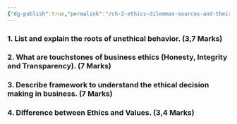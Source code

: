 ```yaml
---
{"dg-publish":true,"permalink":"/ch-2-ethics-dilemmas-sources-and-their-resolutions/"}
---
```


### 1. List and explain the roots of unethical behavior. (3,7 Marks) 



### 2. What are touchstones of business ethics (Honesty, Integrity and Transparency). (7 Marks)



### 3. Describe framework to understand the ethical decision making in business. (7 Marks)



### 4. Difference between Ethics and Values. (3,4 Marks)